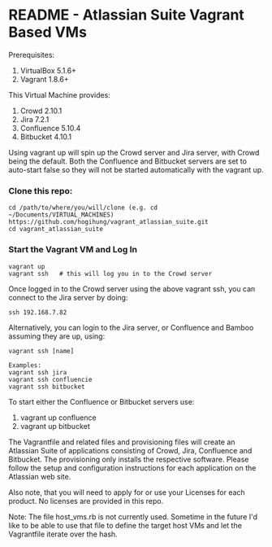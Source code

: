 # README - Atlassian Suite Vagrant Based VMs

Prerequisites:

  1. VirtualBox 5.1.6+
  2. Vagrant 1.8.6+


This Virtual Machine provides:

  1.  Crowd 2.10.1
  2.  Jira 7.2.1 
  3.  Confluence 5.10.4
  4.  Bitbucket  4.10.1


Using vagrant up will spin up the Crowd server and Jira server, with Crowd being 
the default.  Both the Confluence and Bitbucket servers are set to auto-start
false so they will not be started automatically with the vagrant up.


### Clone this repo:

```
cd /path/to/where/you/will/clone (e.g. cd ~/Documents/VIRTUAL_MACHINES)
https://github.com/hogihung/vagrant_atlassian_suite.git
cd vagrant_atlassian_suite
```

### Start the Vagrant VM and Log In

```
vagrant up
vagrant ssh   # this will log you in to the Crowd server
```

Once logged in to the Crowd server using the above vagrant ssh, you can connect
to the Jira server by doing:

```
ssh 192.168.7.82
```

Alternatively, you can login to the Jira server, or Confluence and Bamboo
assuming they are up, using:

```
vagrant ssh [name]

Examples:
vagrant ssh jira
vagrant ssh confluencie
vagrant ssh bitbucket
```


To start either the Confluence or Bitbucket servers use:

  1.  vagrant up confluence
  2.  vagrant up bitbucket


The Vagrantfile and related files and provisioning files will create an Atlassian
Suite of applications consisting of Crowd, Jira, Confluence and Bitbucket.  The
provisioning only installs the respective software.  Please follow the setup and
configuration instructions for each application on the Atlassian web site.

Also note, that you will need to apply for or use your Licenses for each product.
No licenses are provided in this repo.


Note:  The file host_vms.rb is not currently used.  Sometime in the future I'd 
       like to be able to use that file to define the target host VMs and let
       the Vagrantfile iterate over the hash.
